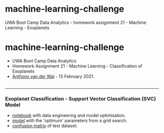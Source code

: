 # machine-learning-challenge
UWA Boot Camp Data Analytics - homework assignment 21 - Machine Learning - Exoplanets

# machine-learning-challenge
- UWA Boot Camp Data Analytics
- Homework Assignment 21 - Machine Learning - Classification of Exoplanets
- [Anthony van der Wal](https://anthonyvanderwal.github.io/my-first.html) - 13 February 2021.
<br><br>

---
### Exoplanet Classification - Support Vector Classification (SVC) Model
- [notebook](./model1_svc.ipynb/) with data engineering and model optimisation.
- [model](./analysis/anthony_vanderwal_svc.sav) with the 'optimum' parameters from a grid search.
- [confusion matrix](./analysis/anthony_vanderwal_svc.png) of test dataset.

